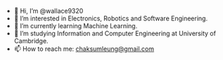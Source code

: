 - 👋 Hi, I’m @wallace9320
- 👀 I’m interested in Electronics, Robotics and Software Engineering.
- 🌱 I’m currently learning Machine Learning.
- 📖 I’m studying Information and Computer Engineering at University of Cambridge.
- 📫 How to reach me: chaksumleung@gmail.com

<!---
wallace9320/wallace9320 is a ✨ special ✨ repository because its `README.md` (this file) appears on your GitHub profile.
You can click the Preview link to take a look at your changes.
--->
